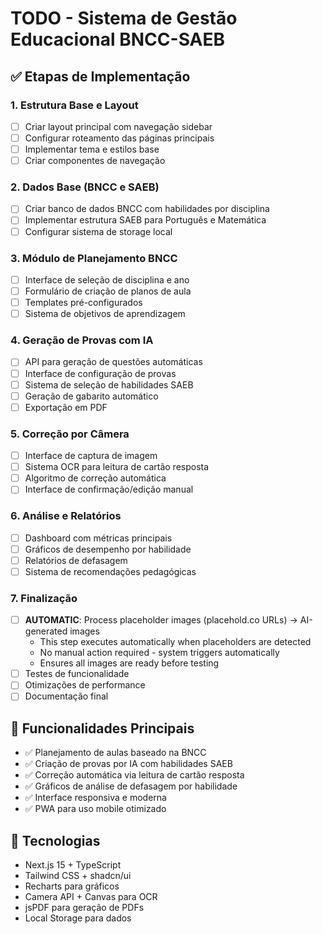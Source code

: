 # TODO - Sistema de Gestão Educacional BNCC-SAEB

## ✅ Etapas de Implementação

### 1. Estrutura Base e Layout
- [ ] Criar layout principal com navegação sidebar
- [ ] Configurar roteamento das páginas principais
- [ ] Implementar tema e estilos base
- [ ] Criar componentes de navegação

### 2. Dados Base (BNCC e SAEB)
- [ ] Criar banco de dados BNCC com habilidades por disciplina
- [ ] Implementar estrutura SAEB para Português e Matemática
- [ ] Configurar sistema de storage local

### 3. Módulo de Planejamento BNCC
- [ ] Interface de seleção de disciplina e ano
- [ ] Formulário de criação de planos de aula
- [ ] Templates pré-configurados
- [ ] Sistema de objetivos de aprendizagem

### 4. Geração de Provas com IA
- [ ] API para geração de questões automáticas
- [ ] Interface de configuração de provas
- [ ] Sistema de seleção de habilidades SAEB
- [ ] Geração de gabarito automático
- [ ] Exportação em PDF

### 5. Correção por Câmera
- [ ] Interface de captura de imagem
- [ ] Sistema OCR para leitura de cartão resposta
- [ ] Algoritmo de correção automática
- [ ] Interface de confirmação/edição manual

### 6. Análise e Relatórios
- [ ] Dashboard com métricas principais
- [ ] Gráficos de desempenho por habilidade
- [ ] Relatórios de defasagem
- [ ] Sistema de recomendações pedagógicas

### 7. Finalização
- [ ] **AUTOMATIC**: Process placeholder images (placehold.co URLs) → AI-generated images
  - This step executes automatically when placeholders are detected
  - No manual action required - system triggers automatically
  - Ensures all images are ready before testing
- [ ] Testes de funcionalidade
- [ ] Otimizações de performance
- [ ] Documentação final

## 🎯 Funcionalidades Principais
- ✅ Planejamento de aulas baseado na BNCC
- ✅ Criação de provas por IA com habilidades SAEB  
- ✅ Correção automática via leitura de cartão resposta
- ✅ Gráficos de análise de defasagem por habilidade
- ✅ Interface responsiva e moderna
- ✅ PWA para uso mobile otimizado

## 📱 Tecnologias
- Next.js 15 + TypeScript
- Tailwind CSS + shadcn/ui
- Recharts para gráficos
- Camera API + Canvas para OCR
- jsPDF para geração de PDFs
- Local Storage para dados